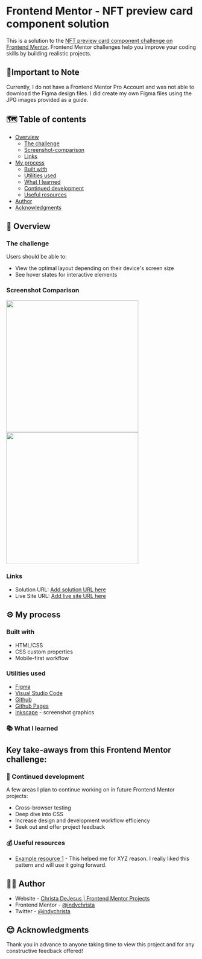 # Frontend Mentor - NFT preview card component solution

This is a solution to the [NFT preview card component challenge on Frontend Mentor](https://www.frontendmentor.io/challenges/nft-preview-card-component-SbdUL_w0U). Frontend Mentor challenges help you improve your coding skills by building realistic projects. 

## 📝Important to Note

Currently, I do not have a Frontend Mentor Pro Account and was not able to download the Figma design files. I did create my own Figma files using the JPG images provided as a guide.

## 🗺️ Table of contents

- [Overview](#overview)
  - [The challenge](#the-challenge)
  - [Screenshot-comparison](#screenshot-comparison)
  - [Links](#links)
- [My process](#my-process)
  - [Built with](#built-with)
  - [Utilities used](#utilities-used)
  - [What I learned](#what-i-learned)
  - [Continued development](#continued-development)
  - [Useful resources](#useful-resources)
- [Author](#author)
- [Acknowledgments](#acknowledgments)

## 🧭 Overview

### The challenge

Users should be able to:

- View the optimal layout depending on their device's screen size
- See hover states for interactive elements

### Screenshot Comparison

<img src="" width="350">
<img src="" width="350">

### Links

- Solution URL: [Add solution URL here]()
- Live Site URL: [Add live site URL here](https://indychrista.github.io/frontend-mentor-repo/nft-preview-card-component-main/index.html)

## ⚙️ My process

### Built with

- HTML/CSS
- CSS custom properties
- Mobile-first workflow

### Utilities used

- [Figma](https://www.figma.com) 
- [Visual Studio Code](https://code.visualstudio.com)
- [Github](https://github.com)
- [Github Pages](https://https://pages.github.com/)
- [Inkscape](https://inkscape.org) - screenshot graphics

### 📚 What I learned

Key take-aways from this Frontend Mentor challenge:
 -  

### 🚀 Continued development

A few areas I plan to continue working on in future Frontend Mentor projects:

- Cross-browser testing
- Deep dive into CSS
- Increase design and development workflow efficiency
- Seek out and offer project feedback 

### 💰 Useful resources

- [Example resource 1]() - This helped me for XYZ reason. I really liked this pattern and will use it going forward.

## 👩‍💻 Author

- Website - [Christa DeJesus | Frontend Mentor Projects](https://indychrista.github.io/frontend-mentor-repo/)
- Frontend Mentor - [@indychrista](https://www.frontendmentor.io/profile/indychrista)
- Twitter - [@indychrista](https://www.twitter.com/indychrista)

## 😊 Acknowledgments

Thank you in advance to anyone taking time to view this project and for any constructive feedback offered! 
